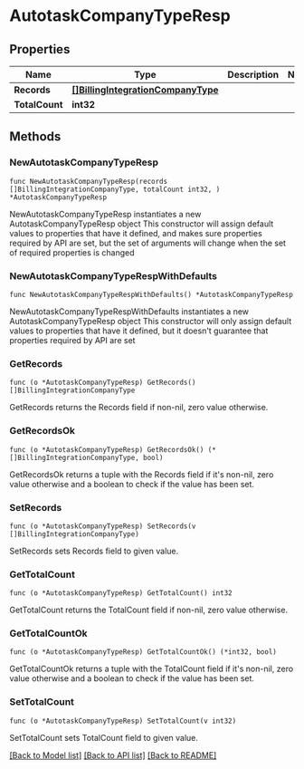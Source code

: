 # AutotaskCompanyTypeResp

## Properties

Name | Type | Description | Notes
------------ | ------------- | ------------- | -------------
**Records** | [**[]BillingIntegrationCompanyType**](BillingIntegrationCompanyType.md) |  | 
**TotalCount** | **int32** |  | 

## Methods

### NewAutotaskCompanyTypeResp

`func NewAutotaskCompanyTypeResp(records []BillingIntegrationCompanyType, totalCount int32, ) *AutotaskCompanyTypeResp`

NewAutotaskCompanyTypeResp instantiates a new AutotaskCompanyTypeResp object
This constructor will assign default values to properties that have it defined,
and makes sure properties required by API are set, but the set of arguments
will change when the set of required properties is changed

### NewAutotaskCompanyTypeRespWithDefaults

`func NewAutotaskCompanyTypeRespWithDefaults() *AutotaskCompanyTypeResp`

NewAutotaskCompanyTypeRespWithDefaults instantiates a new AutotaskCompanyTypeResp object
This constructor will only assign default values to properties that have it defined,
but it doesn't guarantee that properties required by API are set

### GetRecords

`func (o *AutotaskCompanyTypeResp) GetRecords() []BillingIntegrationCompanyType`

GetRecords returns the Records field if non-nil, zero value otherwise.

### GetRecordsOk

`func (o *AutotaskCompanyTypeResp) GetRecordsOk() (*[]BillingIntegrationCompanyType, bool)`

GetRecordsOk returns a tuple with the Records field if it's non-nil, zero value otherwise
and a boolean to check if the value has been set.

### SetRecords

`func (o *AutotaskCompanyTypeResp) SetRecords(v []BillingIntegrationCompanyType)`

SetRecords sets Records field to given value.


### GetTotalCount

`func (o *AutotaskCompanyTypeResp) GetTotalCount() int32`

GetTotalCount returns the TotalCount field if non-nil, zero value otherwise.

### GetTotalCountOk

`func (o *AutotaskCompanyTypeResp) GetTotalCountOk() (*int32, bool)`

GetTotalCountOk returns a tuple with the TotalCount field if it's non-nil, zero value otherwise
and a boolean to check if the value has been set.

### SetTotalCount

`func (o *AutotaskCompanyTypeResp) SetTotalCount(v int32)`

SetTotalCount sets TotalCount field to given value.



[[Back to Model list]](../README.md#documentation-for-models) [[Back to API list]](../README.md#documentation-for-api-endpoints) [[Back to README]](../README.md)


